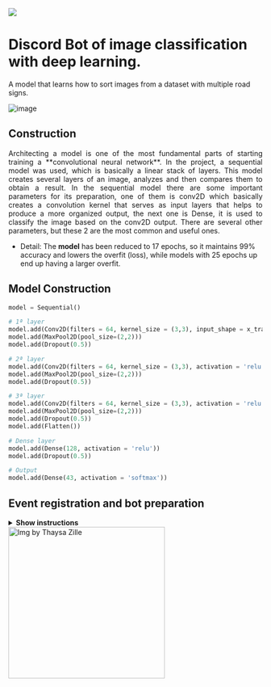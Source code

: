 <p align="left"><img src="http://img.shields.io/static/v1?label=STATUS&message=COMPLETED&color=forestgreen&style=plastic"/></p>

# Discord Bot of image classification with deep learning.
A model that learns how to sort images from a dataset with multiple road signs.

![image](https://user-images.githubusercontent.com/61854138/193703647-0b0f8261-e818-43ec-8957-bab82d934350.png)
     
## Construction
<p align="justify" >Architecting a model is one of the most fundamental parts of starting training a **convolutional neural network**. In the project, a sequential model was used, which is basically a linear stack of layers. This model creates several layers of an image, analyzes and then compares them to obtain a result. In the sequential model there are some important parameters for its preparation, one of them is conv2D which basically creates a convolution kernel that serves as input layers that helps to produce a more organized output, the next one is Dense, it is used to classify the image based on the conv2D output. There are several other parameters, but these 2 are the most common and useful ones.
</p>

* Detail: The **model** has been reduced to 17 epochs, so it maintains 99% accuracy and lowers the overfit (loss), while models with 25 epochs up end up having a larger overfit.

## Model Construction
```py
model = Sequential()

# 1ª layer
model.add(Conv2D(filters = 64, kernel_size = (3,3), input_shape = x_train.shape[1:], activation = 'relu', padding = 'same'))
model.add(MaxPool2D(pool_size=(2,2)))
model.add(Dropout(0.5))

# 2ª layer
model.add(Conv2D(filters = 64, kernel_size = (3,3), activation = 'relu'))
model.add(MaxPool2D(pool_size=(2,2)))
model.add(Dropout(0.5))

# 3ª layer
model.add(Conv2D(filters = 64, kernel_size = (3,3), activation = 'relu'))
model.add(MaxPool2D(pool_size=(2,2)))
model.add(Dropout(0.5))
model.add(Flatten())

# Dense layer
model.add(Dense(128, activation = 'relu'))
model.add(Dropout(0.5))

# Output
model.add(Dense(43, activation = 'softmax'))
```

## Event registration and bot preparation
<details><summary><b>Show instructions</b></summary>
    
  1. Register event:
    ```py
    # Register event
    @client.event

    # Bot ready to start using
    async def on_ready():
    print('Conect {0.user}'.format(client))
    ```

 2. Commands in discord and image analysis:
    ```py
    # Fires whenever a non-authorial message is received
    @client.event
    async def on_message(message):
      if message.author == client.user:
       return
      if message.content.startswith('$oi'):
       await message.channel.send('Eae meu consagrado')

    image_shape = (50,50)
    img = Image.open(dir_path + 'to.jpg').convert('RGB')
    img = img.resize(image_shape)
    img = np.expand_dims(img, axis=0)
    img = np.array(img)

    index = (np.argmax(predictions, axis = 1))
    board = boardClasses[int(index)]
    ```
</details>
<img src="https://user-images.githubusercontent.com/61854138/193707319-eea7942a-7e51-485d-b6b2-effe8ebe6ccb.png" align="left"
     alt="Img by Thaysa Zille" width="310" height="300">


